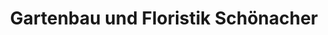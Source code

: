 ---
title: "Gartenbau und Floristik Schönacher"
url: /schrobenhausen/gartenbau-und-floristik-schoenacher/
shop: Blumen
---